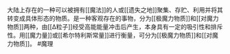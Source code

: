 大陆上存在的一种可以被拥有[[魔法]]的人或[[遗失之地]]聚集、存贮、利用并将其转变成具体形态的物质。是一种客观存在的事物，分为[[极魔力物质]]和[[对魔力物质]]两种，由[[Δ粒子]]经受高能能量冲击后产生，本身具有一定的吸引性和排斥性。用[[魔力量]]或[[希尔特利斯常量]]进行衡量，可分为[[极魔力物质]]和[[对魔力物质]]。
#魔理 

